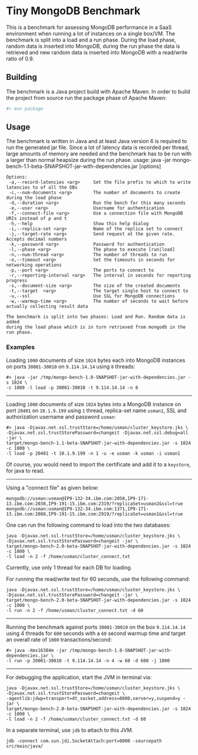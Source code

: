 # Tiny MongoDB Benchmark

This is a benchmark for assessing MongoDB performance in a SaaS environment when running a lot of instances on a single box/VM. The benchmark is split into a load and a run phase. During the load phase, random data is inserted into MongoDB, during the run phase the data is retrieved and new random data is inserted into MongoDB with a read/write ratio of 0.9.

## Building

The benchmark is a Java project build with Apache Maven. In order to build the project from source run the package phase of Apache Maven:
```bash
#> mvn package
```

## Usage

The benchmark is written in Java and at least Java version 6 is required to run the generated jar file. Since a lot of latency data is recorded per thread, large amounts of memory are needed and the benchmark has to be run with a larger than normal heapsize during the run phase.
usage: java -jar mongo-bench-1.1-beta-SNAPSHOT-jar-with-dependencies.jar
[options]

    Options:
     -a,--record-latencies <arg>     Set the file prefix to which to write latencies to of all the DBs
     -c,--num-documents <arg>        The number of documents to create during the load phase
     -d,--duration <arg>             Run the bench for this many seconds
     -e,--user <arg>                 Username for authentication
     -f,--connect-file <arg>         Use a connection file with MongoDB URIs instead of p and t
     -h,--help                       Show this help dialog
     -i,--replica-set <arg>          Name of the replica set to connect
     -j,--target-rate <arg>          Send request at the given rate. Accepts decimal numbers
     -k,--password <arg>             Password for authentication
     -l,--phase <arg>                The phase to execute [run|load]
     -n,--num-thread <arg>           The number of threads to run
     -o,--timeout <arg>              Set the timeouts in seconds for networking operations
     -p,--port <arg>                 The ports to connect to
     -r,--reporting-interval <arg>   The interval in seconds for reporting progress
     -s,--document-size <arg>        The size of the created documents
     -t,--target  <arg>              The target single host to connect to
     -u,--ssl                        Use SSL for MongoDB connections
     -w,--warmup-time <arg>          The number of seconds to wait before actually collecting result data
    
    The benchmark is split into two phases: Load and Run. Random data is added
    during the load phase which is in turn retrieved from mongodb in the run phase.

### Examples
Loading `1000` documents of size `1024` bytes each into MongoDB instances on ports `30001-30010` on `9.114.14.14` using `8` threads:
```
#> java -jar /tmp/mongo-bench-1.0-SNAPSHOT-jar-with-dependencies.jar -s 1024 \
-c 1000 -l load -p 30001-30010 -t 9.114.14.14 -n 8
```

---
Loading `1000` documents of size `1024` bytes into a MongoDB instance on port
`20401` on `10.1.9.199` using `1` thread, replica-set name `usman1`, SSL and
authorization username and password `usman`:
```
#> java -Djavax.net.ssl.trustStore=/home/usman/cluster_keystore.jks \
-Djavax.net.ssl.trustStorePassword=changeit -Djavax.net.ssl.debug=all -jar \
target/mongo-bench-1.1-beta-SNAPSHOT-jar-with-dependencies.jar -s 1024 -c 1000 \
-l load -p 20401 -t 10.1.9.199 -n 1 -u -e usman -k usman -i usman1
```

Of course, you would need to import the certificate and add it to a `keystore`,
for java to read. 

---
Using a "connect file" as given below:
```
mongodb://usman:usman@IP9-132-34.ibm.com:2058,IP9-171-13.ibm.com:2038,IP9-191-15.ibm.com:2319/?replicaSet=usman2&ssl=true
mongodb://usman:usman@IP9-132-34.ibm.com:1371,IP9-171-13.ibm.com:2088,IP9-191-15.ibm.com:2919/?replicaSet=usman1&ssl=true
```

One can run the following command to load into the two databases:
```
java -Djavax.net.ssl.trustStore=/home/usman/cluster_keystore.jks \
-Djavax.net.ssl.trustStorePassword=changeit -jar \
target/mongo-bench-2.0-beta-SNAPSHOT-jar-with-dependencies.jar -s 1024 -c 1000 \
-l load -n 2 -f /home/usman/cluster_connect.txt
```

Currently, use only 1 thread for each DB for loading.

For running the read/write test for 60 seconds, use the following command:
```
java -Djavax.net.ssl.trustStore=/home/usman/cluster_keystore.jks \
-Djavax.net.ssl.trustStorePassword=changeit -jar \
target/mongo-bench-2.0-beta-SNAPSHOT-jar-with-dependencies.jar -s 1024 -c 1000 \
-l run -n 2 -f /home/usman/cluster_connect.txt -d 60
```

---
Running the benchmark against ports `30001-30010` on the box `9.114.14.14` using 
4 threads for `600` seconds with a `60` second warmup time and target an overall
rate of `1000` transactions/second:
```
#> java -Xmx16384m -jar /tmp/mongo-bench-1.0-SNAPSHOT-jar-with-dependencies.jar \
-l run -p 30001-30010 -t 9.114.14.14 -n 4 -w 60 -d 600 -j 1000
```


--- 
For debugging the application, start the JVM in terminal via:
```
java -Djavax.net.ssl.trustStore=/home/usman/cluster_keystore.jks \
-Djavax.net.ssl.trustStorePassword=changeit \
-agentlib:jdwp=transport=dt_socket,address=8000,server=y,suspend=y -jar \
target/mongo-bench-2.0-beta-SNAPSHOT-jar-with-dependencies.jar -s 1024 -c 1000 \
-l load -n 2 -f /home/usman/cluster_connect.txt -d 60
```

In a separate terminal, use `jdb` to attach to this JVM.
```
jdb -connect com.sun.jdi.SocketAttach:port=8000 -sourcepath src/main/java/
``` 
